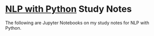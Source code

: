 # [NLP with Python](http://www.nltk.org/book/) Study Notes

The following are Jupyter Notebooks on my study notes for NLP with Python.
